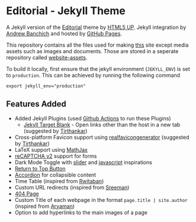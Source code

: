 # Editorial - Jekyll Theme

A Jekyll version of the [Editorial](https://html5up.net/editorial) theme by [HTML5 UP](https://html5up.net/). Jekyll integration by [Andrew Banchich](https://andrewbanchi.ch/) and hosted by [GitHub Pages](https://pages.github.com/).

This repository contains all the files used for making [this](https://paramrathour.github.io/) site except media assets such as images and documents. Those are stored in a seperate repository called [website-assets](https://github.com/paramrathour/website-assets).

To build it locally, first ensure that the jekyll environment (`JEKYLL_ENV`) is set to `production`.
This can be achieved by running the following command
```
export jekyll_env="production"
```

## Features Added

- Added Jekyll Plugins (used [Github Actions](https://jekyllrb.com/docs/continuous-integration/github-actions/) to run these Plugins)
	- [Jekyll Target Blank](https://github.com/keithmifsud/jekyll-target-blank) - Open links other than the host in a new tab (suggested by [Tirthankar](https://wermos.github.io/blog/))
- Cross-platform Favicon support using [realfavicongenerator](https://realfavicongenerator.net/) (suggested by [Tirthankar](https://wermos.github.io/blog/))
- LaTeX support using [MathJax](https://www.mathjax.org/)
- [reCAPTCHA v2](https://developers.google.com/recaptcha/docs/display) support for forms
- Dark Mode Toggle with [slider](https://www.w3schools.com/howto/howto_css_switch.asp) and [javascript](https://stackoverflow.com/questions/42468553/using-sessionstorage-for-saving-dark-mode) inspirations
- [Return to Top Button](https://codepen.io/rdallaire/pen/neMvbX)
- [Accordion](https://www.w3schools.com/howto/howto_js_accordion.asp) for collapsible content
- Time Table (inspired from [Rwitaban](https://github.com/dropTableUsers42))
- Custom URL redirects (inspired from [Sreeman](https://iamsreeman.github.io/))
- [404 Page](https://paramrathour.github.io/404)
- Custom Title of each webpage in the format `page.title | site.author` (inspired from [Aryaman](https://aryamanmaithani.github.io/))
- Option to add hyperlinks to the main images of a page